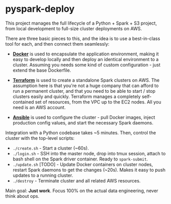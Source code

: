 
# pyspark-deploy

This project manages the full lifecycle of a Python + Spark + S3 project, from local development to full-size cluster deployments on AWS.

There are three basic pieces to this, and the idea is to use a best-in-class tool for each, and then connect them seamlessly:

- [**Docker**](https://www.docker.com/) is used to encapsulate the application environment, making it easy to develop locally and then deploy an identical environment to a cluster. Assuming you needs some kind of custom configuration - just extend the base Dockerfile.

- [**Terraform**](https://www.terraform.io/) is used to create a standalone Spark clusters on AWS. The assumption here is that you're not a huge company that can afford to run a permanent cluster, and that you need to be able to start / stop clusters easily and quickly. Terraform manages a completely self-contained set of resources, from the VPC up to the EC2 nodes. All you need is an AWS account.

- [**Ansible**](https://www.ansible.com/) is used to configure the cluster - pull Docker images, inject production config values, and start the necessary Spark daemons.

Integration with a Python codebase takes ~5 minutes. Then, control the cluster with the top-level scripts:

- `./create.sh` - Start a cluster (~60s).
- `./login.sh` - SSH into the master node, drop into tmux session, attach to bash shell on the Spark driver container. Ready to `spark-submit`.
- `./update.sh` [TODO] - Update Docker containers on cluster nodes, restart Spark daemons to get the changes (~20s). Makes it easy to push updates to a running cluster.
- `./destroy` - Terminate cluster and all related AWS resources.

Main goal: **Just work**. Focus 100% on the actual data engineering, never think about ops.
